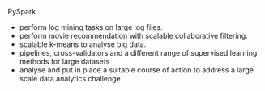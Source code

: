 PySpark
- perform log mining tasks on large log files. 
- perform movie recommendation with scalable collaborative filtering. 
- scalable k-means to analyse big data.
- pipelines, cross-validators and a different range of supervised learning methods for large datasets
- analyse and put in place a suitable course of action to address a large scale data analytics challenge 

